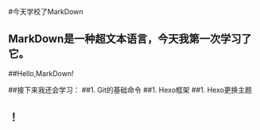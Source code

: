 #今天学校了MarkDown
## MarkDown是一种超文本语言，今天我第一次学习了它。
##Hello,MarkDown!

##接下来我还会学习：
##1. Git的基础命令
##1. Hexo框架
##1. Hexo更换主题
## ！[](yuqi0210.github.io/GitHubYuQi0210.github.io)
